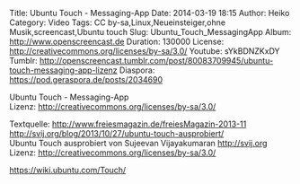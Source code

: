 Title: Ubuntu Touch - Messaging-App
Date: 2014-03-19 18:15
Author: Heiko
Category: Video
Tags: CC by-sa,Linux,Neueinsteiger,ohne Musik,screencast,Ubuntu touch
Slug: Ubuntu_Touch_MessagingApp
Album: http://www.openscreencast.de
Duration: 130000
License: http://creativecommons.org/licenses/by-sa/3.0/
Youtube: sYkBDNZKxDY
Tumblr: http://openscreencast.tumblr.com/post/80083709945/ubuntu-touch-messaging-app-lizenz
Diaspora: https://pod.geraspora.de/posts/2034690

Ubuntu Touch - Messaging-App  
Lizenz: <http://creativecommons.org/licenses/by-sa/3.0/>  
  
Textquelle: <http://www.freiesmagazin.de/freiesMagazin-2013-11>  
<http://svij.org/blog/2013/10/27/ubuntu-touch-ausprobiert/>  
Ubuntu Touch ausprobiert von Sujeevan Vijayakumaran <http://svij.org>  
Lizenz: <http://creativecommons.org/licenses/by-sa/3.0/>  
  
<https://wiki.ubuntu.com/Touch/>

